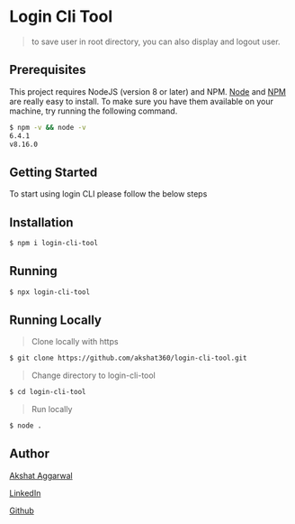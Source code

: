 # Login Cli Tool

<!-- [![npm version](https://badge.fury.io/js/angular2-expandable-list.svg)](https://badge.fury.io/js/angular2-expandable-list) -->
<!-- [![code style: prettier](https://img.shields.io/badge/code_style-prettier-ff69b4.svg?style=flat-square)](https://github.com/prettier/prettier) -->


> to save user in root directory, you can also display and logout user.

## Prerequisites

This project requires NodeJS (version 8 or later) and NPM.
[Node](http://nodejs.org/) and [NPM](https://npmjs.org/) are really easy to install.
To make sure you have them available on your machine,
try running the following command.

```sh
$ npm -v && node -v
6.4.1
v8.16.0
```

## Getting Started

To start using login CLI please follow the below steps

## Installation
```sh
$ npm i login-cli-tool
```
## Running
```sh
$ npx login-cli-tool
```
## Running Locally
>Clone locally with https
```sh
$ git clone https://github.com/akshat360/login-cli-tool.git
```

>Change directory to login-cli-tool
```sh
$ cd login-cli-tool
```

>Run locally
```sh
$ node .
```
## Author 
[Akshat Aggarwal](https://devakshat.netlify.app/)

[LinkedIn](https://www.linkedin.com/in/akshat360/)

[Github](https://github.com/akshat360)

